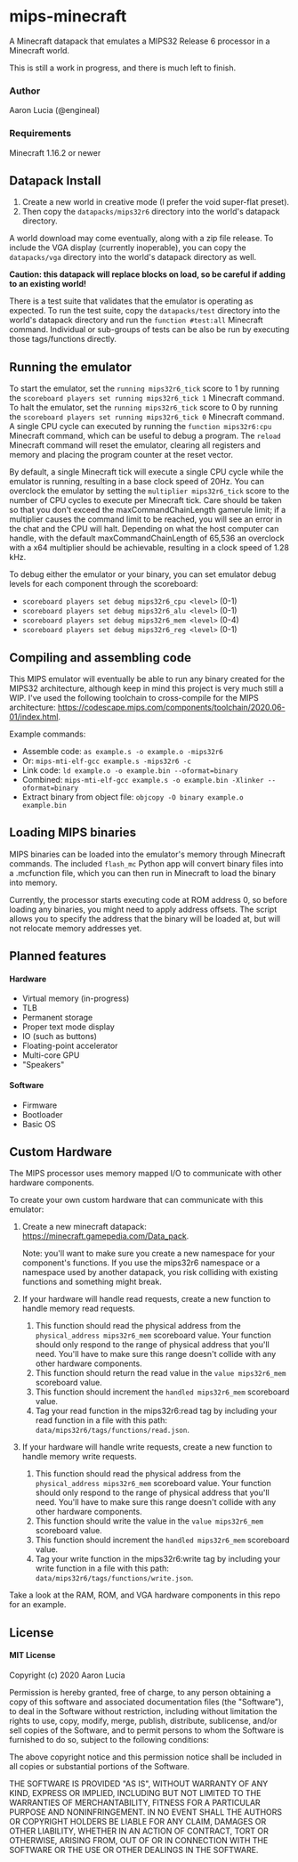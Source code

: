 # mips-minecraft
A Minecraft datapack that emulates a MIPS32 Release 6 processor in a Minecraft world.

This is still a work in progress, and there is much left to finish.

### Author
Aaron Lucia (@engineal)

### Requirements
Minecraft 1.16.2 or newer

## Datapack Install

1. Create a new world in creative mode (I prefer the void super-flat preset).
2. Then copy the `datapacks/mips32r6` directory into the world's datapack directory.

A world download may come eventually, along with a zip file release.
To include the VGA display (currently inoperable), you can copy the `datapacks/vga` directory into the world's datapack directory as well.

**Caution: this datapack will replace blocks on load, so be careful if adding to an existing world!**

There is a test suite that validates that the emulator is operating as expected.
To run the test suite, copy the `datapacks/test` directory into the world's datapack directory and run the `function #test:all` Minecraft command.
Individual or sub-groups of tests can be also be run by executing those tags/functions directly.

## Running the emulator
To start the emulator, set the `running mips32r6_tick` score to 1 by running the `scoreboard players set running mips32r6_tick 1` Minecraft command.
To halt the emulator, set the `running mips32r6_tick` score to 0 by running the `scoreboard players set running mips32r6_tick 0` Minecraft command.
A single CPU cycle can executed by running the `function mips32r6:cpu` Minecraft command, which can be useful to debug a program.
The `reload` Minecraft command will reset the emulator, clearing all registers and memory and placing the program counter at the reset vector.

By default, a single Minecraft tick will execute a single CPU cycle while the emulator is running, resulting in a base clock speed of 20Hz.
You can overclock the emulator by setting the `multiplier mips32r6_tick` score to the number of CPU cycles to execute per Minecraft tick.
Care should be taken so that you don't exceed the maxCommandChainLength gamerule limit; if a multiplier causes the command limit to be reached, you will see an error in the chat and the CPU will halt.
Depending on what the host computer can handle, with the default maxCommandChainLength of 65,536 an overclock with a x64 multiplier should be achievable, resulting in a clock speed of 1.28 kHz.

To debug either the emulator or your binary, you can set emulator debug levels for each component through the scoreboard:
* `scoreboard players set debug mips32r6_cpu <level>` (0-1)
* `scoreboard players set debug mips32r6_alu <level>` (0-1)
* `scoreboard players set debug mips32r6_mem <level>` (0-4)
* `scoreboard players set debug mips32r6_reg <level>` (0-1)

## Compiling and assembling code
This MIPS emulator will eventually be able to run any binary created for the MIPS32 architecture, although keep in mind this project is very much still a WIP. I've used the following toolchain to cross-compile for the MIPS architecture: https://codescape.mips.com/components/toolchain/2020.06-01/index.html.

Example commands:
* Assemble code: `as example.s -o example.o -mips32r6`
* Or: `mips-mti-elf-gcc example.s -mips32r6 -c`
* Link code: `ld example.o -o example.bin --oformat=binary`
* Combined: `mips-mti-elf-gcc example.s -o example.bin -Xlinker --oformat=binary`
* Extract binary from object file: `objcopy -O binary example.o example.bin`

## Loading MIPS binaries
MIPS binaries can be loaded into the emulator's memory through Minecraft commands. The included `flash_mc` Python app will convert binary files into a .mcfunction file, which you can then run in Minecraft to load the binary into memory.

Currently, the processor starts executing code at ROM address 0, so before loading any binaries, you might need to apply address offsets. The script allows you to specify the address that the binary will be loaded at, but will not relocate memory addresses yet.

## Planned features
#### Hardware
* Virtual memory (in-progress)
* TLB
* Permanent storage
* Proper text mode display
* IO (such as buttons)
* Floating-point accelerator
* Multi-core GPU
* "Speakers"

#### Software
* Firmware
* Bootloader
* Basic OS

## Custom Hardware
The MIPS processor uses memory mapped I/O to communicate with other hardware components.

To create your own custom hardware that can communicate with this emulator:

1. Create a new minecraft datapack: https://minecraft.gamepedia.com/Data_pack.

   Note: you'll want to make sure you create a new namespace for your component's functions. If you use the mips32r6 namespace or a namespace used by another datapack, you risk colliding with existing functions and something might break.


2. If your hardware will handle read requests, create a new function to handle memory read requests.

   1. This function should read the physical address from the `physical_address mips32r6_mem` scoreboard value. Your function should only respond to the range of physical address that you'll need. You'll have to make sure this range doesn't collide with any other hardware components.
   2. This function should return the read value in the `value mips32r6_mem` scoreboard value.
   3. This function should increment the `handled mips32r6_mem` scoreboard value.
   4. Tag your read function in the mips32r6:read tag by including your read function in a file with this path: `data/mips32r6/tags/functions/read.json`.


3. If your hardware will handle write requests, create a new function to handle memory write requests.

   1. This function should read the physical address from the `physical_address mips32r6_mem` scoreboard value. Your function should only respond to the range of physical address that you'll need. You'll have to make sure this range doesn't collide with any other hardware components.
   2. This function should write the value in the `value mips32r6_mem` scoreboard value.
   3. This function should increment the `handled mips32r6_mem` scoreboard value.
   4. Tag your write function in the mips32r6:write tag by including your write function in a file with this path: `data/mips32r6/tags/functions/write.json`.


Take a look at the RAM, ROM, and VGA hardware components in this repo for an example.


## License
#### MIT License

Copyright (c) 2020 Aaron Lucia

Permission is hereby granted, free of charge, to any person obtaining a copy
of this software and associated documentation files (the "Software"), to deal
in the Software without restriction, including without limitation the rights
to use, copy, modify, merge, publish, distribute, sublicense, and/or sell
copies of the Software, and to permit persons to whom the Software is
furnished to do so, subject to the following conditions:

The above copyright notice and this permission notice shall be included in all
copies or substantial portions of the Software.

THE SOFTWARE IS PROVIDED "AS IS", WITHOUT WARRANTY OF ANY KIND, EXPRESS OR
IMPLIED, INCLUDING BUT NOT LIMITED TO THE WARRANTIES OF MERCHANTABILITY,
FITNESS FOR A PARTICULAR PURPOSE AND NONINFRINGEMENT. IN NO EVENT SHALL THE
AUTHORS OR COPYRIGHT HOLDERS BE LIABLE FOR ANY CLAIM, DAMAGES OR OTHER
LIABILITY, WHETHER IN AN ACTION OF CONTRACT, TORT OR OTHERWISE, ARISING FROM,
OUT OF OR IN CONNECTION WITH THE SOFTWARE OR THE USE OR OTHER DEALINGS IN THE
SOFTWARE.
